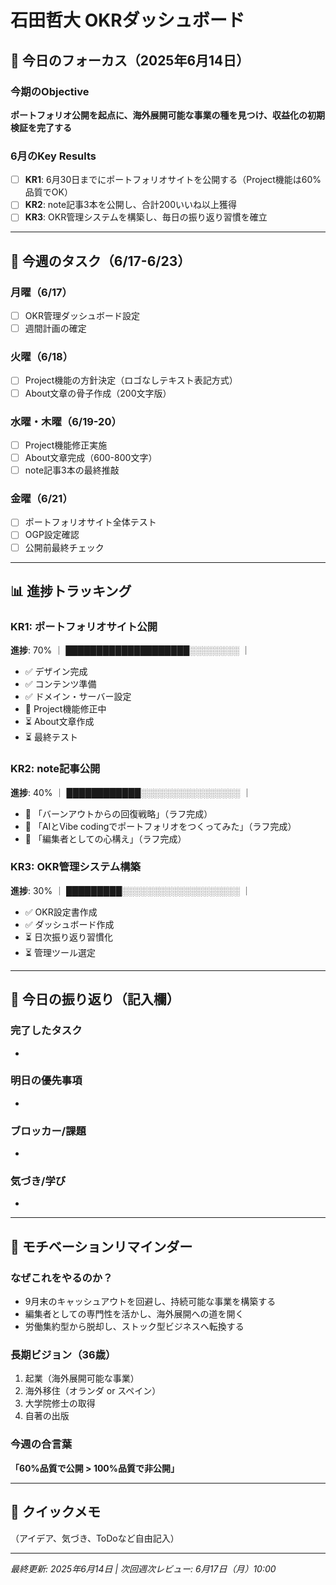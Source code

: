 # 石田哲大 OKRダッシュボード

## 🎯 今日のフォーカス（2025年6月14日）

### 今期のObjective
**ポートフォリオ公開を起点に、海外展開可能な事業の種を見つけ、収益化の初期検証を完了する**

### 6月のKey Results
- [ ] **KR1**: 6月30日までにポートフォリオサイトを公開する（Project機能は60%品質でOK）
- [ ] **KR2**: note記事3本を公開し、合計200いいね以上獲得
- [ ] **KR3**: OKR管理システムを構築し、毎日の振り返り習慣を確立

---

## 📅 今週のタスク（6/17-6/23）

### 月曜（6/17）
- [ ] OKR管理ダッシュボード設定
- [ ] 週間計画の確定

### 火曜（6/18）
- [ ] Project機能の方針決定（ロゴなしテキスト表記方式）
- [ ] About文章の骨子作成（200文字版）

### 水曜・木曜（6/19-20）
- [ ] Project機能修正実施
- [ ] About文章完成（600-800文字）
- [ ] note記事3本の最終推敲

### 金曜（6/21）
- [ ] ポートフォリオサイト全体テスト
- [ ] OGP設定確認
- [ ] 公開前最終チェック

---

## 📊 進捗トラッキング

### KR1: ポートフォリオサイト公開
**進捗**: 70% ｜ ████████████████████░░░░░░░░ ｜
- ✅ デザイン完成
- ✅ コンテンツ準備
- ✅ ドメイン・サーバー設定
- 🔄 Project機能修正中
- ⏳ About文章作成
- ⏳ 最終テスト

### KR2: note記事公開
**進捗**: 40% ｜ ████████████░░░░░░░░░░░░░░░░ ｜
- 🔄 「バーンアウトからの回復戦略」（ラフ完成）
- 🔄 「AIとVibe codingでポートフォリオをつくってみた」（ラフ完成）
- 🔄 「編集者としての心構え」（ラフ完成）

### KR3: OKR管理システム構築
**進捗**: 30% ｜ █████████░░░░░░░░░░░░░░░░░░░ ｜
- ✅ OKR設定書作成
- ✅ ダッシュボード作成
- ⏳ 日次振り返り習慣化
- ⏳ 管理ツール選定

---

## 💭 今日の振り返り（記入欄）

### 完了したタスク
- 

### 明日の優先事項
- 

### ブロッカー/課題
- 

### 気づき/学び
- 

---

## 🚀 モチベーションリマインダー

### なぜこれをやるのか？
- 9月末のキャッシュアウトを回避し、持続可能な事業を構築する
- 編集者としての専門性を活かし、海外展開への道を開く
- 労働集約型から脱却し、ストック型ビジネスへ転換する

### 長期ビジョン（36歳）
1. 起業（海外展開可能な事業）
2. 海外移住（オランダ or スペイン）
3. 大学院修士の取得
4. 自著の出版

### 今週の合言葉
**「60%品質で公開 > 100%品質で非公開」**

---

## 📝 クイックメモ
（アイデア、気づき、ToDoなど自由記入）




---
*最終更新: 2025年6月14日 | 次回週次レビュー: 6月17日（月）10:00* 